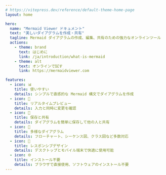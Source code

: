 ```yaml
---
# https://vitepress.dev/reference/default-theme-home-page
layout: home

hero:
  name: "Mermaid Viewer ドキュメント"
  text: "美しいダイアグラムを作成・共有"
  tagline: Mermaid ダイアグラムの作成、編集、共有のための強力なオンラインツール
  actions:
    - theme: brand
      text: はじめに
      link: /ja/introduction/what-is-mermaid
    - theme: alt
      text: オンラインで試す
      link: https://mermaidviewer.com

features:
  - icon: 📊
    title: 使いやすい
    details: シンプルで直感的な Mermaid 構文でダイアグラムを作成
  - icon: 🔄
    title: リアルタイムプレビュー
    details: 入力と同時に変更を確認
  - icon: 💾
    title: 保存と共有
    details: ダイアグラムを簡単に保存して他の人と共有
  - icon: 🎨
    title: 多様なダイアグラム
    details: フローチャート、シーケンス図、クラス図など多数対応
  - icon: 📱
    title: レスポンシブデザイン
    details: デスクトップとモバイル端末で快適に使用可能
  - icon: 🌐
    title: インストール不要
    details: ブラウザで直接使用、ソフトウェアのインストール不要
---
```

